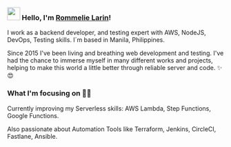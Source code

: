 ### <img src="https://media.giphy.com/media/hvRJCLFzcasrR4ia7z/giphy.gif" width="30px"> Hello, I'm [Rommelie Larin](https://github.com/FLYSOL0)!

I work as a backend developer, and testing expert with AWS, NodeJS, DevOps, Testing skills. I´m based in Manila, Philippines.

Since 2015 I've been living and breathing web development and testing. I've had the chance to immerse myself in many different works and projects, helping to make this world a little better through reliable server and code. ✨😍

### What I'm focusing on 👨‍💻

Currently improving my Serverless skills: AWS Lambda, Step Functions, Google Functions.<br />

Also passionate about Automation Tools like Terraform, Jenkins, CircleCI, Fastlane, Ansible.<br/>
